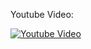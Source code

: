 Youtube Video:

[![Youtube Video](http://img.youtube.com/vi/TbENqu_O1zc/0.jpg)](http://www.youtube.com/watch?v=TbENqu_O1zc)
